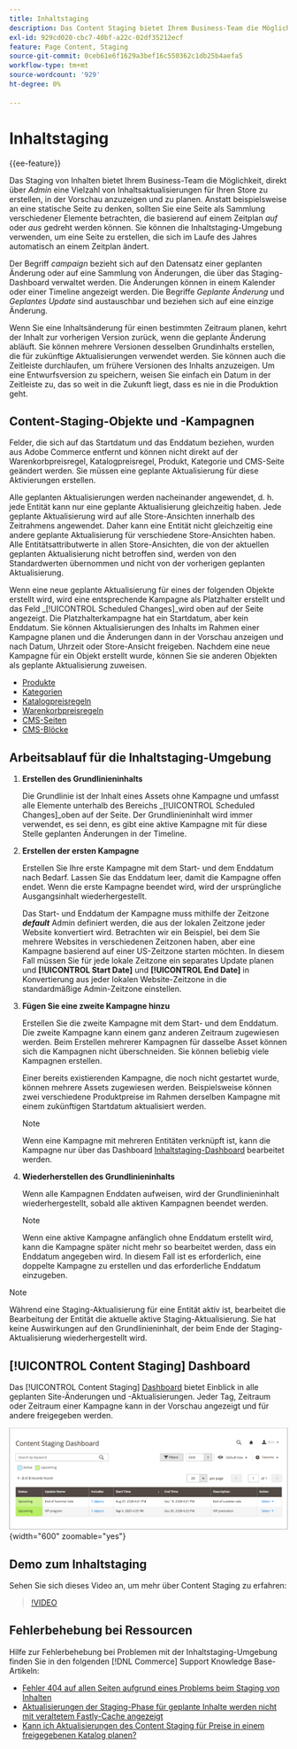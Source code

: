 ```yaml
---
title: Inhaltstaging
description: Das Content Staging bietet Ihrem Business-Team die Möglichkeit, direkt vom Administrator aus eine Vielzahl von Inhaltsaktualisierungen für Ihren Store zu erstellen, in der Vorschau anzuzeigen und zu planen.
exl-id: 929cd020-cbc7-40bf-a22c-02df35212ecf
feature: Page Content, Staging
source-git-commit: 0ceb61e6f1629a3bef16c550362c1db25b4aefa5
workflow-type: tm+mt
source-wordcount: '929'
ht-degree: 0%

---
```


# Inhaltstaging

{{ee-feature}}

Das Staging von Inhalten bietet Ihrem Business-Team die Möglichkeit, direkt über _Admin_ eine Vielzahl von Inhaltsaktualisierungen für Ihren Store zu erstellen, in der Vorschau anzuzeigen und zu planen. Anstatt beispielsweise an eine statische Seite zu denken, sollten Sie eine Seite als Sammlung verschiedener Elemente betrachten, die basierend auf einem Zeitplan _auf_ oder _aus_ gedreht werden können. Sie können die Inhaltstaging-Umgebung verwenden, um eine Seite zu erstellen, die sich im Laufe des Jahres automatisch an einem Zeitplan ändert.

Der Begriff _campaign_ bezieht sich auf den Datensatz einer geplanten Änderung oder auf eine Sammlung von Änderungen, die über das Staging-Dashboard verwaltet werden. Die Änderungen können in einem Kalender oder einer Timeline angezeigt werden. Die Begriffe _Geplante Änderung_ und _Geplantes Update_ sind austauschbar und beziehen sich auf eine einzige Änderung.

Wenn Sie eine Inhaltsänderung für einen bestimmten Zeitraum planen, kehrt der Inhalt zur vorherigen Version zurück, wenn die geplante Änderung abläuft. Sie können mehrere Versionen desselben Grundinhalts erstellen, die für zukünftige Aktualisierungen verwendet werden. Sie können auch die Zeitleiste durchlaufen, um frühere Versionen des Inhalts anzuzeigen. Um eine Entwurfsversion zu speichern, weisen Sie einfach ein Datum in der Zeitleiste zu, das so weit in die Zukunft liegt, dass es nie in die Produktion geht.

## Content-Staging-Objekte und -Kampagnen

Felder, die sich auf das Startdatum und das Enddatum beziehen, wurden aus Adobe Commerce entfernt und können nicht direkt auf der Warenkorbpreisregel, Katalogpreisregel, Produkt, Kategorie und CMS-Seite geändert werden. Sie müssen eine geplante Aktualisierung für diese Aktivierungen erstellen.

Alle geplanten Aktualisierungen werden nacheinander angewendet, d. h. jede Entität kann nur eine geplante Aktualisierung gleichzeitig haben. Jede geplante Aktualisierung wird auf alle Store-Ansichten innerhalb des Zeitrahmens angewendet. Daher kann eine Entität nicht gleichzeitig eine andere geplante Aktualisierung für verschiedene Store-Ansichten haben. Alle Entitätsattributwerte in allen Store-Ansichten, die von der aktuellen geplanten Aktualisierung nicht betroffen sind, werden von den Standardwerten übernommen und nicht von der vorherigen geplanten Aktualisierung.

Wenn eine neue geplante Aktualisierung für eines der folgenden Objekte erstellt wird, wird eine entsprechende Kampagne als Platzhalter erstellt und das Feld _[!UICONTROL Scheduled Changes]_wird oben auf der Seite angezeigt. Die Platzhalterkampagne hat ein Startdatum, aber kein Enddatum. Sie können Aktualisierungen des Inhalts im Rahmen einer Kampagne planen und die Änderungen dann in der Vorschau anzeigen und nach Datum, Uhrzeit oder Store-Ansicht freigeben. Nachdem eine neue Kampagne für ein Objekt erstellt wurde, können Sie sie anderen Objekten als geplante Aktualisierung zuweisen.

- [Produkte](../catalog/product-scheduled-changes.md)
- [Kategorien](../catalog/category-scheduled-changes.md)
- [Katalogpreisregeln](../merchandising-promotions/price-rule-catalog-scheduled-changes.md)
- [Warenkorbpreisregeln](../merchandising-promotions/price-rule-cart-scheduled-changes.md)
- [CMS-Seiten](pages-workspace.md#scheduled-changes)
- [CMS-Blöcke](blocks.md)

## Arbeitsablauf für die Inhaltstaging-Umgebung

1. **Erstellen des Grundlinieninhalts**

   Die Grundlinie ist der Inhalt eines Assets ohne Kampagne und umfasst alle Elemente unterhalb des Bereichs _[!UICONTROL Scheduled Changes]_oben auf der Seite. Der Grundlinieninhalt wird immer verwendet, es sei denn, es gibt eine aktive Kampagne mit für diese Stelle geplanten Änderungen in der Timeline.

1. **Erstellen der ersten Kampagne**

   Erstellen Sie Ihre erste Kampagne mit dem Start- und dem Enddatum nach Bedarf. Lassen Sie das Enddatum leer, damit die Kampagne offen endet. Wenn die erste Kampagne beendet wird, wird der ursprüngliche Ausgangsinhalt wiederhergestellt.

   Das Start- und Enddatum der Kampagne muss mithilfe der Zeitzone **_default_** Admin definiert werden, die aus der lokalen Zeitzone jeder Website konvertiert wird. Betrachten wir ein Beispiel, bei dem Sie mehrere Websites in verschiedenen Zeitzonen haben, aber eine Kampagne basierend auf einer US-Zeitzone starten möchten. In diesem Fall müssen Sie für jede lokale Zeitzone ein separates Update planen und **[!UICONTROL Start Date]** und **[!UICONTROL End Date]** in Konvertierung aus jeder lokalen Website-Zeitzone in die standardmäßige Admin-Zeitzone einstellen.

1. **Fügen Sie eine zweite Kampagne hinzu**

   Erstellen Sie die zweite Kampagne mit dem Start- und dem Enddatum. Die zweite Kampagne kann einem ganz anderen Zeitraum zugewiesen werden. Beim Erstellen mehrerer Kampagnen für dasselbe Asset können sich die Kampagnen nicht überschneiden. Sie können beliebig viele Kampagnen erstellen.

   Einer bereits existierenden Kampagne, die noch nicht gestartet wurde, können mehrere Assets zugewiesen werden. Beispielsweise können zwei verschiedene Produktpreise im Rahmen derselben Kampagne mit einem zukünftigen Startdatum aktualisiert werden.

   >[!NOTE]
   >
   >Wenn eine Kampagne mit mehreren Entitäten verknüpft ist, kann die Kampagne nur über das Dashboard [Inhaltstaging-Dashboard](content-staging-dashboard.md) bearbeitet werden.

1. **Wiederherstellen des Grundlinieninhalts**

   Wenn alle Kampagnen Enddaten aufweisen, wird der Grundlinieninhalt wiederhergestellt, sobald alle aktiven Kampagnen beendet werden.

   >[!NOTE]
   >
   >Wenn eine aktive Kampagne anfänglich ohne Enddatum erstellt wird, kann die Kampagne später nicht mehr so bearbeitet werden, dass ein Enddatum angegeben wird. In diesem Fall ist es erforderlich, eine doppelte Kampagne zu erstellen und das erforderliche Enddatum einzugeben.

>[!NOTE]
>
>Während eine Staging-Aktualisierung für eine Entität aktiv ist, bearbeitet die Bearbeitung der Entität die aktuelle aktive Staging-Aktualisierung. Sie hat keine Auswirkungen auf den Grundlinieninhalt, der beim Ende der Staging-Aktualisierung wiederhergestellt wird.

## [!UICONTROL Content Staging] Dashboard

Das [!UICONTROL Content Staging] [Dashboard](content-staging-dashboard.md) bietet Einblick in alle geplanten Site-Änderungen und -Aktualisierungen. Jeder Tag, Zeitraum oder Zeitraum einer Kampagne kann in der Vorschau angezeigt und für andere freigegeben werden.

![Staging-Dashboard](./assets/content-staging-dashboard-grid.png){width="600" zoomable="yes"}

## Demo zum Inhaltstaging

Sehen Sie sich dieses Video an, um mehr über Content Staging zu erfahren:

>[!VIDEO](https://video.tv.adobe.com/v/343784?quality=12)

## Fehlerbehebung bei Ressourcen

Hilfe zur Fehlerbehebung bei Problemen mit der Inhaltstaging-Umgebung finden Sie in den folgenden [!DNL Commerce] Support Knowledge Base-Artikeln:

- [Fehler 404 auf allen Seiten aufgrund eines Problems beim Staging von Inhalten](https://experienceleague.adobe.com/docs/commerce-knowledge-base/kb/troubleshooting/site-down-or-unresponsive/error-404-on-all-pages-due-to-content-staging-issue.html)
- [Aktualisierungen der Staging-Phase für geplante Inhalte werden nicht mit veraltetem Fastly-Cache angezeigt](https://experienceleague.adobe.com/docs/commerce-knowledge-base/kb/troubleshooting/miscellaneous/scheduled-content-staging-updates-not-displayed-with-stale-fastly-cache.html)
- [Kann ich Aktualisierungen des Content Staging für Preise in einem freigegebenen Katalog planen?](https://experienceleague.adobe.com/docs/commerce-knowledge-base/kb/faq/can-i-schedule-content-staging-updates-for-prices-in-a-shared-catalog.html)
